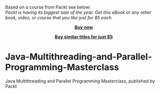 Based on a course from Packt see below: <br>
<i>Packt is having its biggest sale of the year. Get this eBook or any other book, video, or course that you like just for $5 each</i>


<b><p align='center'>[Buy now](https://packt.link/9781804619377)</p></b>


<b><p align='center'>[Buy similar titles for just $5](https://subscription.packtpub.com/search)</p></b>


# Java-Multithreading-and-Parallel-Programming-Masterclass
Java Multithreading and Parallel Programming Masterclass, published by Packt
